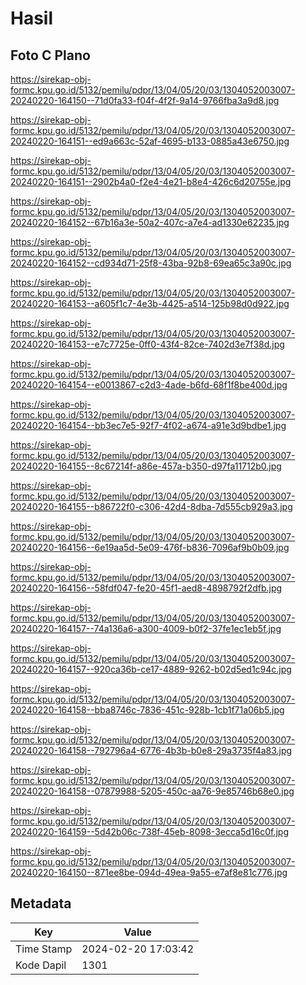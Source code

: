 # Hasil

## Foto C Plano

https://sirekap-obj-formc.kpu.go.id/5132/pemilu/pdpr/13/04/05/20/03/1304052003007-20240220-164150--71d0fa33-f04f-4f2f-9a14-9766fba3a9d8.jpg

https://sirekap-obj-formc.kpu.go.id/5132/pemilu/pdpr/13/04/05/20/03/1304052003007-20240220-164151--ed9a663c-52af-4695-b133-0885a43e6750.jpg

https://sirekap-obj-formc.kpu.go.id/5132/pemilu/pdpr/13/04/05/20/03/1304052003007-20240220-164151--2902b4a0-f2e4-4e21-b8e4-426c6d20755e.jpg

https://sirekap-obj-formc.kpu.go.id/5132/pemilu/pdpr/13/04/05/20/03/1304052003007-20240220-164152--67b16a3e-50a2-407c-a7e4-ad1330e62235.jpg

https://sirekap-obj-formc.kpu.go.id/5132/pemilu/pdpr/13/04/05/20/03/1304052003007-20240220-164152--cd934d71-25f8-43ba-92b8-69ea65c3a90c.jpg

https://sirekap-obj-formc.kpu.go.id/5132/pemilu/pdpr/13/04/05/20/03/1304052003007-20240220-164153--a605f1c7-4e3b-4425-a514-125b98d0d922.jpg

https://sirekap-obj-formc.kpu.go.id/5132/pemilu/pdpr/13/04/05/20/03/1304052003007-20240220-164153--e7c7725e-0ff0-43f4-82ce-7402d3e7f38d.jpg

https://sirekap-obj-formc.kpu.go.id/5132/pemilu/pdpr/13/04/05/20/03/1304052003007-20240220-164154--e0013867-c2d3-4ade-b6fd-68f1f8be400d.jpg

https://sirekap-obj-formc.kpu.go.id/5132/pemilu/pdpr/13/04/05/20/03/1304052003007-20240220-164154--bb3ec7e5-92f7-4f02-a674-a91e3d9bdbe1.jpg

https://sirekap-obj-formc.kpu.go.id/5132/pemilu/pdpr/13/04/05/20/03/1304052003007-20240220-164155--8c67214f-a86e-457a-b350-d97fa11712b0.jpg

https://sirekap-obj-formc.kpu.go.id/5132/pemilu/pdpr/13/04/05/20/03/1304052003007-20240220-164155--b86722f0-c306-42d4-8dba-7d555cb929a3.jpg

https://sirekap-obj-formc.kpu.go.id/5132/pemilu/pdpr/13/04/05/20/03/1304052003007-20240220-164156--6e19aa5d-5e09-476f-b836-7096af9b0b09.jpg

https://sirekap-obj-formc.kpu.go.id/5132/pemilu/pdpr/13/04/05/20/03/1304052003007-20240220-164156--58fdf047-fe20-45f1-aed8-4898792f2dfb.jpg

https://sirekap-obj-formc.kpu.go.id/5132/pemilu/pdpr/13/04/05/20/03/1304052003007-20240220-164157--74a136a6-a300-4009-b0f2-37fe1ec1eb5f.jpg

https://sirekap-obj-formc.kpu.go.id/5132/pemilu/pdpr/13/04/05/20/03/1304052003007-20240220-164157--920ca36b-ce17-4889-9262-b02d5ed1c94c.jpg

https://sirekap-obj-formc.kpu.go.id/5132/pemilu/pdpr/13/04/05/20/03/1304052003007-20240220-164158--bba8746c-7836-451c-928b-1cb1f71a06b5.jpg

https://sirekap-obj-formc.kpu.go.id/5132/pemilu/pdpr/13/04/05/20/03/1304052003007-20240220-164158--792796a4-6776-4b3b-b0e8-29a3735f4a83.jpg

https://sirekap-obj-formc.kpu.go.id/5132/pemilu/pdpr/13/04/05/20/03/1304052003007-20240220-164158--07879988-5205-450c-aa76-9e85746b68e0.jpg

https://sirekap-obj-formc.kpu.go.id/5132/pemilu/pdpr/13/04/05/20/03/1304052003007-20240220-164159--5d42b06c-738f-45eb-8098-3ecca5d16c0f.jpg

https://sirekap-obj-formc.kpu.go.id/5132/pemilu/pdpr/13/04/05/20/03/1304052003007-20240220-164150--871ee8be-094d-49ea-9a55-e7af8e81c776.jpg


## Metadata

| Key        | Value               |
| ---------- | ------------------- |
| Time Stamp | 2024-02-20 17:03:42 |
| Kode Dapil | 1301                |



